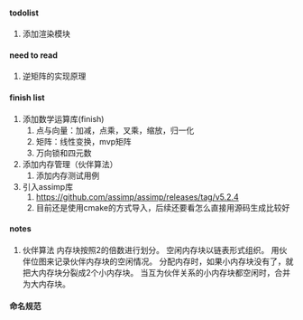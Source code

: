 #### todolist
1. 添加渲染模块

#### need to read
1. 逆矩阵的实现原理

#### finish list
1. 添加数学运算库(finish)
    1. 点与向量：加减，点乘，叉乘，缩放，归一化
    2. 矩阵：线性变换，mvp矩阵
    3. 万向锁和四元数
2. 添加内存管理（伙伴算法）
    1. 添加内存测试用例
3. 引入assimp库
    1. https://github.com/assimp/assimp/releases/tag/v5.2.4
    2. 目前还是使用cmake的方式导入，后续还要看怎么直接用源码生成比较好

#### notes
1. 伙伴算法
    内存块按照2的倍数进行划分。
    空闲内存块以链表形式组织。
    用伙伴位图来记录伙伴内存块的空闲情况。
    分配内存时，如果小内存块没有了，就把大内存块分裂成2个小内存块。
    当互为伙伴关系的小内存块都空闲时，合并为大内存块。

#### 命名规范
